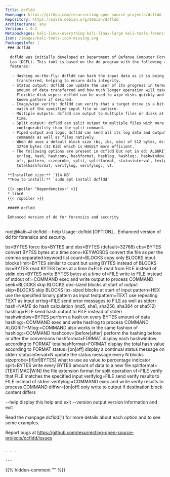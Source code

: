 ```yaml
---
Title: dcfldd
Homepage: https://github.com/resurrecting-open-source-projects/dcfldd
Repository: https://salsa.debian.org/debian/dcfldd
Architectures: any
Version: 1.9-2
Metapackages: kali-linux-everything kali-linux-large kali-tools-forensics kali-tools-respond 
Icon: /images/kali-tools-icon-missing.svg
PackagesInfo: |
 ### dcfldd
 
  dcfldd was initially developed at Department of Defense Computer Forensics
  Lab (DCFL). This tool is based on the dd program with the following additional
  features:
   
   - Hashing on-the-fly: dcfldd can hash the input data as it is being
     transferred, helping to ensure data integrity.
   - Status output: dcfldd can update the user of its progress in terms of the
     amount of data transferred and how much longer operation will take.
   - Flexible disk wipes: dcfldd can be used to wipe disks quickly and with a
     known pattern if desired.
   - Image/wipe verify: dcfldd can verify that a target drive is a bit-for-bit
     match of the specified input file or pattern.
   - Multiple outputs: dcfldd can output to multiple files or disks at the same
     time.
   - Split output: dcfldd can split output to multiple files with more
     configurability than the split command.
   - Piped output and logs: dcfldd can send all its log data and output to
     commands as well as files natively.
   - When dd uses a default block size (bs, ibs, obs) of 512 bytes, dcfldd uses
     32768 bytes (32 KiB) which is HUGELY more efficient.
   - The following options are present in dcfldd but not in dd: ALGORITHMlog:,
     errlog, hash, hashconv, hashformat, hashlog, hashlog:, hashwindow, limit,
     of:, pattern, sizeprobe, split, splitformat, statusinterval, textpattern,
     totalhashformat, verifylog, verifylog:, vf.
 
 **Installed size:** `114 KB`  
 **How to install:** `sudo apt install dcfldd`  
 
 {{< spoiler "Dependencies:" >}}
 * libc6 
 {{< /spoiler >}}
 
 ##### dcfldd
 
 Enhanced version of dd for forensics and security
 
 ```
 root@kali:~# dcfldd --help
 Usage: dcfldd [OPTION]...
 Enhanced version of dd for forensics and security.
 
   bs=BYTES            force ibs=BYTES and obs=BYTES (default=32768)
   cbs=BYTES           convert BYTES bytes at a time
   conv=KEYWORDS       convert the file as per the comma separated keyword list
   count=BLOCKS        copy only BLOCKS input blocks
   limit=BYTES         similar to count but using BYTES instead of BLOCKS
   ibs=BYTES           read BYTES bytes at a time
   if=FILE             read from FILE instead of stdin
   obs=BYTES           write BYTES bytes at a time
   of=FILE             write to FILE instead of stdout
   of:=COMMAND         exec and write output to process COMMAND
   seek=BLOCKS         skip BLOCKS obs-sized blocks at start of output
   skip=BLOCKS         skip BLOCKS ibs-sized blocks at start of input
   pattern=HEX         use the specified binary pattern as input
   textpattern=TEXT    use repeating TEXT as input
   errlog=FILE         send error messages to FILE as well as stderr
   hash=NAME           do hash calculation (md5, sha1, sha256, sha384 or sha512)
   hashlog=FILE        send hash output to FILE instead of stderr
   hashwindow=BYTES    perform a hash on every BYTES amount of data
   hashlog:=COMMAND    exec and write hashlog to process COMMAND
   ALGORITHMlog:=COMMAND    also works in the same fashion of hashlog:=COMMAND
   hashconv=[before|after]  perform the hashing before or after the conversions
   hashformat=FORMAT        display each hashwindow according to FORMAT
   totalhashformat=FORMAT   display the total hash value according to FORMAT
   status=[on|off]          display a continual status message on stderr
   statusinterval=N         update the status message every N blocks
   sizeprobe=[if|of|BYTES]  what to use as value to percentage indicator
   split=BYTES              write every BYTES amount of data to a new file
   splitformat=[TEXT|MAC|WIN]  the file extension format for split operation
   vf=FILE                  verify that FILE matches the specified input
   verifylog=FILE           send verify results to FILE instead of stderr
   verifylog:=COMMAND       exec and write verify results to process COMMAND
   diffwr=[on|off]          only write to output if destination block content differs
 
   --help              display this help and exit
   --version           output version information and exit
 
 Read the manpage dcfldd(1) for more details about each option and to see
 some examples.
 
 Report bugs at
 https://github.com/resurrecting-open-source-projects/dcfldd/issues
 
 ```
 
 - - -
 
---
```

{{% hidden-comment "<!--Do not edit anything above this line-->" %}}
